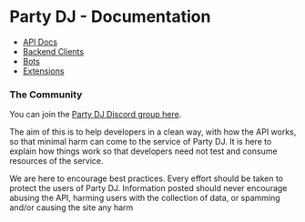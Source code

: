 # Party DJ - Documentation

* [API Docs](/api/README.md)
* [Backend Clients](/clients/README.md)
* [Bots](/bots/README.md)
* [Extensions](/extensions/README.md)

### The Community

You can join the [Party DJ Discord group here](https://discord.gg/SfSMHHX).

The aim of this is to help developers in a clean way, with how the API works, so that minimal harm can come to the
service of Party DJ. It is here to explain how things work so that developers need not test and consume resources of the
service. 

We are here to encourage best practices. Every effort should be taken to protect the users of Party DJ. Information 
posted should never encourage abusing the API, harming users with the collection of data, or spamming and/or causing
the site any harm
